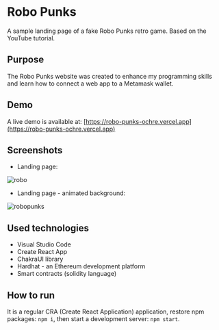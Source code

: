 # Robo Punks

A sample landing page of a fake Robo Punks retro game. Based on the YouTube tutorial.

## Purpose

The Robo Punks website was created to enhance my programming skills and learn how to connect a web app to a Metamask wallet.

## Demo

A live demo is available at: [https://robo-punks-ochre.vercel.app](https://robo-punks-ochre.vercel.app)

## Screenshots

- Landing page:

![robo](https://user-images.githubusercontent.com/27026036/207710769-98c1eaa8-1ae3-434c-a624-f56d89a7f5a2.png)

- Landing page - animated background:

![robopunks](https://user-images.githubusercontent.com/27026036/207710188-5f0ca989-a9ec-4bc5-8bff-cd93bc8a5b9b.gif)

## Used technologies

- Visual Studio Code
- Create React App
- ChakraUI library
- Hardhat - an Ethereum development platform
- Smart contracts (solidity language)

## How to run

It is a regular CRA (Create React Application) application, restore npm packages: `npm i`, then start a development server: `npm start`.
